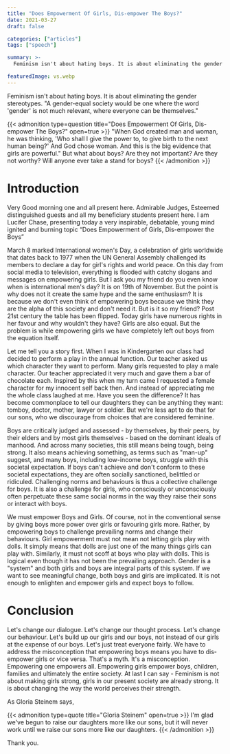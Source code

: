```yaml
---
title: "Does Empowerment Of Girls, Dis-empower The Boys?"
date: 2021-03-27
draft: false

categories: ["articles"]
tags: ["speech"]

summary: >-
  Feminism isn't about hating boys. It is about eliminating the gender stereotypes. "A gender-equal society would be one where the word 'gender' is not much relevant, where everyone can be themselves."

featuredImage: vs.webp
---
```


Feminism isn't about hating boys. It is about eliminating the gender stereotypes. "A gender-equal society would be one where the word 'gender' is not much relevant, where everyone can be themselves."

{{< admonition type=question title="Does Empowerment Of Girls, Dis-empower The Boys?" open=true >}}
"When God created man and woman, he was thinking, 'Who shall I give the power to, to give birth to the next human being?' And God chose woman. And this is the big evidence that girls are powerful." But what about boys? Are they not important? Are they not worthy? Will anyone ever take a stand for boys?
{{< /admonition >}}

# Introduction

Very Good morning one and all present here. Admirable Judges, Esteemed distinguished guests and all my beneficiary students present here. I am Lucifer Chase, presenting today a very inspirable, debatable, young mind ignited and burning topic “Does Empowerment of Girls, Dis-empower the Boys”

March 8 marked International women's Day, a celebration of girls worldwide that dates back to 1977 when the UN General Assembly challenged its members to declare a day for girl's rights and world peace. On this day from social media to television, everything is flooded with catchy slogans and messages on empowering girls. But I ask you my friend do you even know when is international men's day? It is on 19th of November. But the point is why does not it create the same hype and the same enthusiasm? It is because we don't even think of empowering boys because we think they are the alpha of this society and don't need it. But is it so my friend? Post 21st century the table has been flipped. Today girls have numerous rights in her favour and why wouldn't they have? Girls are also equal. But the problem is while empowering girls we have completely left out boys from the equation itself.

Let me tell you a story first. When I was in Kindergarten our class had decided to perform a play in the annual function. Our teacher asked us which character they want to perform. Many girls requested to play a male character. Our teacher appreciated it very much and gave them a bar of chocolate each. Inspired by this when my turn came I requested a female character for my innocent self back then. And instead of appreciating me the whole class laughed at me. Have you seen the difference? It has become commonplace to tell our daughters they can be anything they want: tomboy, doctor, mother, lawyer or soldier. But we're less apt to do that for our sons, who we discourage from choices that are considered feminine.

Boys are critically judged and assessed - by themselves, by their peers, by their elders and by most girls themselves - based on the dominant ideals of manhood. And across many societies, this still means being tough, being strong. It also means achieving something, as terms such as "man-up" suggest, and many boys, including low-income boys, struggle with this societal expectation. If boys can't achieve and don't conform to these societal expectations, they are often socially sanctioned, belittled or ridiculed. Challenging norms and behaviours is thus a collective challenge for boys. It is also a challenge for girls, who consciously or unconsciously often perpetuate these same social norms in the way they raise their sons or interact with boys.

We must empower Boys and Girls. Of course, not in the conventional sense by giving boys more power over girls or favouring girls more. Rather, by empowering boys to challenge prevailing norms and change their behaviours. Girl empowerment must not mean not letting girls play with dolls. It simply means that dolls are just one of the many things girls can play with. Similarly, it must not scoff at boys who play with dolls. This is logical even though it has not been the prevailing approach. Gender is a "system" and both girls and boys are integral parts of this system. If we want to see meaningful change, both boys and girls are implicated. It is not enough to enlighten and empower girls and expect boys to follow.

# Conclusion

Let's change our dialogue. Let's change our thought process. Let's change our behaviour. Let's build up our girls and our boys, not instead of our girls at the expense of our boys. Let's just treat everyone fairly. We have to address the misconception that empowering boys means you have to dis-empower girls or vice versa. That's a myth. It's a misconception. Empowering one empowers all. Empowering girls empower boys, children, families and ultimately the entire society. At last I can say - Feminism is not about making girls strong, girls in our present society are already strong. It is about changing the way the world perceives their strength.

As Gloria Steinem says,

{{< admonition type=quote title="Gloria Steinem" open=true >}}
I'm glad we've begun to raise our daughters more like our sons, but it will never work until we raise our sons more like our daughters.
{{< /admonition >}}

Thank you.

